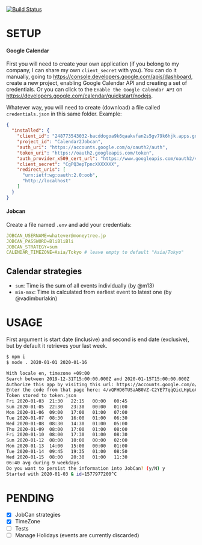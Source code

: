 [![Build Status](https://travis-ci.org/m13/calendar2jobcan.svg?branch=master)](https://travis-ci.org/m13/calendar2jobcan)

# SETUP

#### Google Calendar

First you will need to create your own application (if you belong to my company, I can share my own `client_secret` with you).
You can do it manually, going to https://console.developers.google.com/apis/dashboard, create a new project, enabling Google Calendar API and creating a set of credentials.
Or you can click to the `Enable the Google Calendar API` on https://developers.google.com/calendar/quickstart/nodejs.

Whatever way, you will need to create (download) a file called `credentials.json` in this same folder.
Example:
```json
{
  "installed": {
    "client_id": "248773543032-bacddogoa9k6qaakvfan2s5gv79k6hjk.apps.googleusercontent.com",
    "project_id": "Calendar2Jobcan",
    "auth_uri": "https://accounts.google.com/o/oauth2/auth",
    "token_uri": "https://oauth2.googleapis.com/token",
    "auth_provider_x509_cert_url": "https://www.googleapis.com/oauth2/v1/certs",
    "client_secret": "CgPQ3epTpncXXXXXXX",
    "redirect_uris": [
      "urn:ietf:wg:oauth:2.0:oob",
      "http://localhost"
    ]
  }
}
```


#### Jobcan

Create a file named `.env` and add your credentials:
```yaml
JOBCAN_USERNAME=whatever@moneytree.jp
JOBCAN_PASSWORD=BliBliBli
JOBCAN_STRATEGY=sum
CALENDAR_TIMEZONE=Asia/Tokyo # leave empty to default "Asia/Tokyo"
```


## Calendar strategies

- `sum`: Time is the sum of all events individually (by @m13)
- `min-max`: Time is calculated from earliest event to latest one (by @vadimburlakin)


# USAGE

First argument is start date (inclusive) and second is end date (exclusive), but by default it retrieves your last week.

```bash
$ npm i
$ node . 2020-01-01 2020-01-16

With locale en, timezone +09:00
Search between 2019-12-31T15:00:00.000Z and 2020-01-15T15:00:00.000Z
Authorize this app by visiting this url: https://accounts.google.com/o/oauth2/v2/auth?access_type=offline&scope=https%3A%2F%2Fwww.googleapis.com%2Fauth%2Fcalendar.readonly&response_type=code&client_id=248773543032-bacddogoa9k6qaakvfan2s5gv79k6hjk.apps.googleusercontent.com&redirect_uri=urn%3Aietf%3Awg%3Aoauth%3A2.0%3Aoob
Enter the code from that page here: 4/vQFHD6TUSaAB0VZ-C2YE77qqQicLHpLoAMxxxxxxxxxxxxxxx
Token stored to token.json
Fri	2020-01-03	21:30	22:15	00:00	00:45
Sun	2020-01-05	22:30	23:30	00:00	01:00
Mon	2020-01-06	09:00	17:00	01:00	07:00
Tue	2020-01-07	08:30	16:00	01:00	06:30
Wed	2020-01-08	08:30	14:30	01:00	05:00
Thu	2020-01-09	08:00	17:00	01:00	08:00
Fri	2020-01-10	08:00	17:30	01:00	08:30
Sun	2020-01-12	08:00	10:00	00:00	02:00
Mon	2020-01-13	14:00	15:00	00:00	01:00
Tue	2020-01-14	09:45	19:35	01:00	08:50
Wed	2020-01-15	08:00	20:30	01:00	11:30
06:40 avg during 9 weekdays
Do you want to persist the information into JobCan? (y/N) y
Started with 2020-01-03 & id=1577977200^C
```


# PENDING

- [x] JobCan strategies
- [x] TimeZone
- [ ] Tests
- [ ] Manage Holidays (events are currently discarded)
